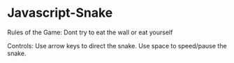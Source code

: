 # Javascript-Snake

Rules of the Game:
  Dont try to eat the wall or eat yourself
  
Controls:
  Use arrow keys to direct the snake.
  Use space to speed/pause the snake.
